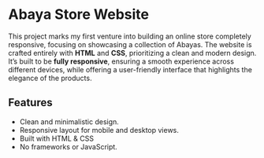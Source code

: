 # Abaya Store Website

This project marks my first venture into building an online store completely responsive, focusing on showcasing a collection of Abayas. The website is crafted entirely with **HTML** and **CSS**, prioritizing a clean and modern design. It’s built to be **fully responsive**, ensuring a smooth experience across different devices, while offering a user-friendly interface that highlights the elegance of the products.

## Features
- Clean and minimalistic design.
- Responsive layout for mobile and desktop views.
- Built with HTML & CSS
- No frameworks or JavaScript.
